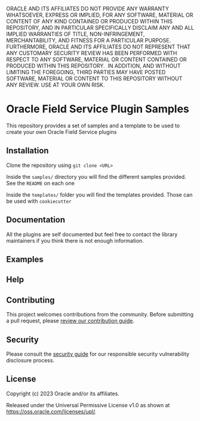 ORACLE AND ITS AFFILIATES DO NOT PROVIDE ANY WARRANTY WHATSOEVER, EXPRESS OR IMPLIED, FOR ANY SOFTWARE, MATERIAL OR CONTENT OF ANY KIND CONTAINED OR PRODUCED WITHIN THIS REPOSITORY, AND IN PARTICULAR SPECIFICALLY DISCLAIM ANY AND ALL IMPLIED WARRANTIES OF TITLE, NON-INFRINGEMENT, MERCHANTABILITY, AND FITNESS FOR A PARTICULAR PURPOSE.  FURTHERMORE, ORACLE AND ITS AFFILIATES DO NOT REPRESENT THAT ANY CUSTOMARY SECURITY REVIEW HAS BEEN PERFORMED WITH RESPECT TO ANY SOFTWARE, MATERIAL OR CONTENT CONTAINED OR PRODUCED WITHIN THIS REPOSITORY.  IN ADDITION, AND WITHOUT LIMITING THE FOREGOING, THIRD PARTIES MAY HAVE POSTED SOFTWARE, MATERIAL OR CONTENT TO THIS REPOSITORY WITHOUT ANY REVIEW. USE AT YOUR OWN RISK. 

# Oracle Field Service Plugin Samples
This repository provides a set of samples and a template to be used to create your own Oracle Field Service plugins

## Installation

Clone the repository using `git clone <URL>`

Inside the `samples/`  directory you will find the different samples provided. See the `README` on each one

Inside the `templates/` folder you will find the templates provided. Those can be used with `cookiecutter`

## Documentation

All the plugins are self documented but feel free to contact the library maintainers if you think there is not enough information.

## Examples

<!-- Describe any included examples or provide a link to a demo/tutorial -->

## Help

<!-- Inform users on where to get help or how to receive official support from Oracle
     (if applicable). -->

## Contributing

This project welcomes contributions from the community. Before submitting a pull
request, please [review our contribution guide](./CONTRIBUTING.md).

## Security

Please consult the [security guide](./SECURITY.md) for our responsible security
vulnerability disclosure process.

## License

Copyright (c) 2023 Oracle and/or its affiliates.

Released under the Universal Permissive License v1.0 as shown at
<https://oss.oracle.com/licenses/upl/>.
